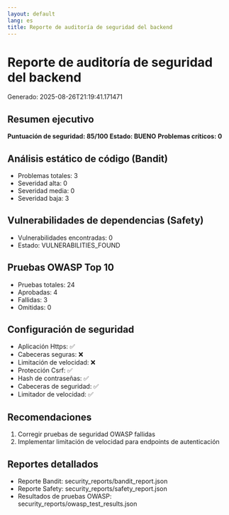 ```yaml
---
layout: default
lang: es
title: Reporte de auditoría de seguridad del backend
---
```


# Reporte de auditoría de seguridad del backend
Generado: 2025-08-26T21:19:41.171471

## Resumen ejecutivo

**Puntuación de seguridad: 85/100**
**Estado: BUENO**
**Problemas críticos: 0**

## Análisis estático de código (Bandit)

- Problemas totales: 3
- Severidad alta: 0
- Severidad media: 0
- Severidad baja: 3

## Vulnerabilidades de dependencias (Safety)

- Vulnerabilidades encontradas: 0
- Estado: VULNERABILITIES_FOUND

## Pruebas OWASP Top 10

- Pruebas totales: 24
- Aprobadas: 4
- Fallidas: 3
- Omitidas: 0

## Configuración de seguridad

- Aplicación Https: ✅
- Cabeceras seguras: ❌
- Limitación de velocidad: ❌
- Protección Csrf: ✅
- Hash de contraseñas: ✅
- Cabeceras de seguridad: ✅
- Limitador de velocidad: ✅

## Recomendaciones

1. Corregir pruebas de seguridad OWASP fallidas
2. Implementar limitación de velocidad para endpoints de autenticación

## Reportes detallados

- Reporte Bandit: security_reports/bandit_report.json
- Reporte Safety: security_reports/safety_report.json
- Resultados de pruebas OWASP: security_reports/owasp_test_results.json